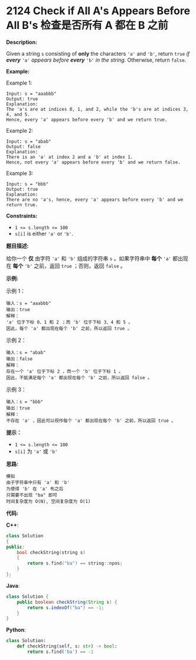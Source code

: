# 2124 Check if All A's Appears Before All B's 检查是否所有 A 都在 B 之前

__Description:__

Given a string `s` consisting of __only__ the characters `'a'` and `'b'`, return `true` _if __every___ `'a'` _appears before __every___ `'b'` _in the string_. Otherwise, return `false`.

__Example:__

Example 1:

```text
Input: s = "aaabbb"
Output: true
Explanation:
The 'a's are at indices 0, 1, and 2, while the 'b's are at indices 3, 4, and 5.
Hence, every 'a' appears before every 'b' and we return true.
```

Example 2:

```text
Input: s = "abab"
Output: false
Explanation:
There is an 'a' at index 2 and a 'b' at index 1.
Hence, not every 'a' appears before every 'b' and we return false.
```

Example 3:

```text
Input: s = "bbb"
Output: true
Explanation:
There are no 'a's, hence, every 'a' appears before every 'b' and we return true.
```

__Constraints:__

- `1 <= s.length <= 100`
- `s[i]` is either `'a'` or `'b'`.

__题目描述:__

给你一个 __仅__ 由字符 `'a'` 和 `'b'` 组成的字符串  `s` 。如果字符串中 __每个__  `'a'` 都出现在 __每个__ `'b'` 之前，返回 `true` ；否则，返回 `false` 。

__示例:__

示例 1：

```text
输入：s = "aaabbb"
输出：true
解释：
'a' 位于下标 0、1 和 2 ；而 'b' 位于下标 3、4 和 5 。
因此，每个 'a' 都出现在每个 'b' 之前，所以返回 true 。
```

示例 2：

```text
输入：s = "abab"
输出：false
解释：
存在一个 'a' 位于下标 2 ，而一个 'b' 位于下标 1 。
因此，不能满足每个 'a' 都出现在每个 'b' 之前，所以返回 false 。
```

示例 3：

```text
输入：s = "bbb"
输出：true
解释：
不存在 'a' ，因此可以视作每个 'a' 都出现在每个 'b' 之前，所以返回 true 。
```

__提示：__

- `1 <= s.length <= 100`
- `s[i]` 为 `'a'` 或 `'b'`

__思路:__

```text
模拟
由于字符串中只有 'a' 和 'b'
为使得 'b' 在 'a' 布之后
只需要不出现 "ba" 即可
时间复杂度为 O(N), 空间复杂度为 O(1)
```

__代码:__

__C++__:

```C++
class Solution 
{
public:
    bool checkString(string s) 
    {
        return s.find("ba") == string::npos;    
    }
};
```

__Java__:

```Java
class Solution {
    public boolean checkString(String s) {
        return s.indexOf("ba") == -1;
    }
}
```

__Python__:

```Python
class Solution:
    def checkString(self, s: str) -> bool:
        return s.find('ba') == -1
```
